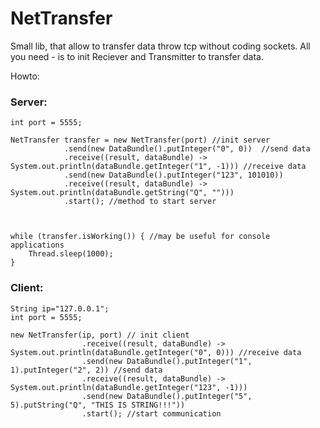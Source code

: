 # NetTransfer
Small lib, that allow to transfer data throw tcp without coding sockets. All you need - is to init Reciever and Transmitter to transfer data.

Howto:

### Server:

    int port = 5555;
    
    NetTransfer transfer = new NetTransfer(port) //init server
                .send(new DataBundle().putInteger("0", 0))  //send data
                .receive((result, dataBundle) -> System.out.println(dataBundle.getInteger("1", -1))) //receive data
                .send(new DataBundle().putInteger("123", 101010))
                .receive((result, dataBundle) -> System.out.println(dataBundle.getString("Q", "")))
                .start(); //method to start server
                
                
                
    while (transfer.isWorking()) { //may be useful for console applications
        Thread.sleep(1000);
    }


### Client:

    String ip="127.0.0.1";
    int port = 5555;

    new NetTransfer(ip, port) // init client 
                    .receive((result, dataBundle) -> System.out.println(dataBundle.getInteger("0", 0))) //receive data
                    .send(new DataBundle().putInteger("1", 1).putInteger("2", 2)) //send data
                    .receive((result, dataBundle) -> System.out.println(dataBundle.getInteger("123", -1)))
                    .send(new DataBundle().putInteger("5", 5).putString("Q", "THIS IS STRING!!!"))
                    .start(); //start communication

